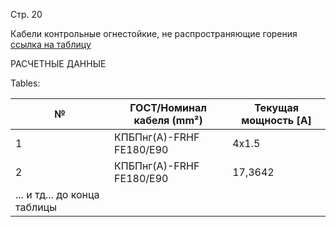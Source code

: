Стр. 20

Кабели контрольные огнестойкие, не распространяющие горения  
[ссылка на таблицу](#63678d07-70ba-4cf9-a912-6d62051674a1)

РАСЧЕТНЫЕ ДАННЫЕ  

Tables:

| № | ГОСТ/Номинал кабеля (mm²) | Текущая мощность [A] |
|---|-----------------------------|--------------------|
| 1 | КПБПнг(А)-FRHF FE180/E90     | 4x1.5              |
| 2 | КПБПнг(А)-FRHF FE180/E90     | 17,3642            |
| ... и тд... до конца таблицы |
